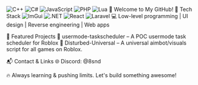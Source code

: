 <img src="https://img.shields.io/badge/Language-C++-blue?style=flat&logo=c%2B%2B" alt="C++"> <img src="https://img.shields.io/badge/Language-C%23-blueviolet?style=flat&logo=csharp" alt="C#"> <img src="https://img.shields.io/badge/Language-JavaScript-yellow?style=flat&logo=javascript" alt="JavaScript"> <img src="https://img.shields.io/badge/Language-PHP-777bb4?style=flat&logo=php" alt="PHP"> <img src="https://img.shields.io/badge/Language-Lua-2c2d72?style=flat&logo=lua" alt="Lua">
👋 Welcome to My GitHub!
🔧 Tech Stack
<img src="https://img.shields.io/badge/Framework-ImGui-9cf?style=flat" alt="ImGui"> <img src="https://img.shields.io/badge/Framework-.NET-512BD4?style=flat&logo=dotnet" alt=".NET"> <img src="https://img.shields.io/badge/Framework-React-61DAFB?style=flat&logo=react" alt="React"> <img src="https://img.shields.io/badge/Framework-Laravel-FF2D20?style=flat&logo=laravel" alt="Laravel">
💻 Low-level programming | UI design | Reverse engineering | Web apps

🚀 Featured Projects
🔹 usermode-taskscheduler – A POC usermode task scheduler for Roblox
🔹 Disturbed-Universal – A universal aimbot/visuals script for all games on Roblox.

📬 Contact & Links
🌐 Discord: @8snd

🔥 Always learning & pushing limits. Let's build something awesome!
